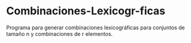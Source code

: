# Combinaciones-Lexicogr-ficas
Programa para generar combinaciones lexicográficas para conjuntos de tamaño n y combinaciones de r elementos. 
